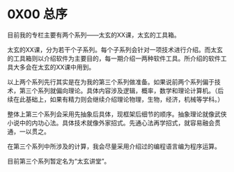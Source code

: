 # 0X00 总序

目前我的专栏主要有两个系列——太玄的XX课，太玄的工具箱。

太玄的XX课，分为若干个子系列。每个子系列会针对一项技术进行介绍。而太玄的工具箱则以介绍软件为主要目的，每一期介绍一两种软件工具。所介绍的软件工具大多会在太玄的XX课中用到。

以上两个系列先行其实是在为我的第三个系列做准备。如果说前两个系列偏于技术，第三个系列就偏向理论。具体内容涉及逻辑，概率，数学和理论计算机。（后续在此基础上，如果有精力则会继续介绍理论物理，生物，经济，机械等学科。）

整体上第三个系列会采用先抽象后具体，现框架后细节的顺序。抽象理论就像武侠小说中的内功心法。具体技术就像外家招式。先通心法再学招式，就容易融会贯通，一以贯之。

在第三个系列中所涉及的计算，我会尽量采用介绍过的编程语言编为程序运算。

目前第三个系列暂定名为“太玄讲堂”。
